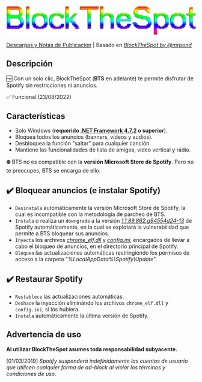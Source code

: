 <img src="https://github.com/bitasuperactive/BlockTheSpot-C-Sharp/blob/master/doc/logo.png">

[Descargas y Notas de Publicación](https://github.com/bitasuperactive/BlockTheSpot-C-Sharp/releases) | Basado en *[BlockTheSpot by @mrpond](https://github.com/mrpond/BlockTheSpot)*


## Descripción
:free: Con un solo clic, BlockTheSpot (**BTS** en adelante) te permite disfrutar de Spotify sin restricciones ni anuncios.

:white_check_mark: Funcional (23/08/2022)


## Características
- Solo Windows (**requerido [.NET Framework 4.7.2](https://dotnet.microsoft.com/en-us/download/dotnet-framework/thank-you/net472-web-installer) o superior**).
- Bloquea todos los anuncios (banners, vídeos y audios).
- Desbloquea la función "saltar" para cualquier canción.
- Mantiene las funcionalidades de lista de amigos, vídeo vertical y rádio.

:no_entry: BTS no es compatible con la **versión Microsoft Store de Spotify**. Pero no te preocupes, BTS se encarga de ello.


## :heavy_check_mark: Bloquear anuncios (e instalar Spotify)
- `Desinstala` automáticamente la versión Microsoft Store de Spotify, la cual es incompatible con la metodología de parcheo de BTS.
- `Instala` o realiza un `downgrade` a la versión [_1.1.89.862.g94554d24-13_](https://upgrade.scdn.co/upgrade/client/win32-x86/spotify_installer-1.1.89.862.g94554d24-13.exe) de Spotify automáticamente, en la cual se explotará la vulnerabilidad que permite a BTS bloquear sus anuncios.
- `Inyecta` los archivos [_chrome_elf.dll_](https://github.com/mrpond/BlockTheSpot/releases) y [_config.ini_](https://github.com/mrpond/BlockTheSpot/releases), encargados de llevar a cabo el bloqueo de anuncios, en el directorio principal de Spotify.
- `Bloquea` las actualizaciones automáticas restringiéndo los permisos de acceso a la carpeta "_%LocalAppData%\Spotify\Update_".


## :heavy_check_mark: Restaurar Spotify
- `Restablece` las actualizaciones automáticas.
- `Deshace` la inyección eliminándo los archivos `chrome_elf.dll` y `config.ini`, si los hubiera.
- `Instala` automáticamente la última versión de Spotify.


## Advertencia de uso
**Al utilizar BlockTheSpot asumes toda responsabilidad subyacente.**

[01/03/2019] *Spotify suspenderá indefinidamente las cuentas de usuario que utilicen cualquier forma de ad-block al violar los términos y condiciones de uso.*
